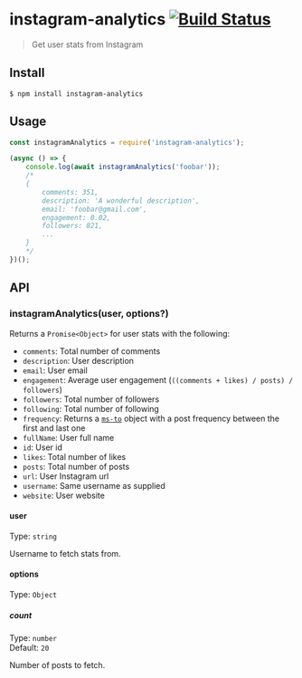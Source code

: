 # instagram-analytics [![Build Status](https://travis-ci.org/kevva/instagram-analytics.svg?branch=master)](https://travis-ci.org/kevva/instagram-analytics)

> Get user stats from Instagram


## Install

```
$ npm install instagram-analytics
```


## Usage

```js
const instagramAnalytics = require('instagram-analytics');

(async () => {
	console.log(await instagramAnalytics('foobar'));
	/*
	{
		comments: 351,
		description: 'A wonderful description',
		email: 'foobar@gmail.com',
		engagement: 0.02,
		followers: 821,
		...
	}
	*/
})();
```


## API

### instagramAnalytics(user, options?)

Returns a `Promise<Object>` for user stats with the following:

* `comments`: Total number of comments
* `description`: User description
* `email`: User email
* `engagement`: Average user engagement (`((comments + likes) / posts) / followers`)
* `followers`: Total number of followers
* `following`: Total number of following
* `frequency`: Returns a [`ms-to`](https://github.com/kevva/ms-to#usage) object with a post frequency between the first and last one
* `fullName`: User full name
* `id`: User id
* `likes`: Total number of likes
* `posts`: Total number of posts
* `url`: User Instagram url
* `username`: Same username as supplied
* `website`: User website

#### user

Type: `string`

Username to fetch stats from.

#### options

Type: `Object`

##### count

Type: `number`<br>
Default: `20`

Number of posts to fetch.
